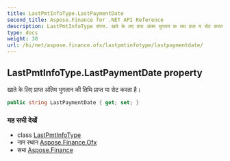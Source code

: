 ```yaml
---
title: LastPmtInfoType.LastPaymentDate
second_title: Aspose.Finance for .NET API Reference
description: LastPmtInfoType संपत्त. खते के लए प्रप्त अंतम भुगतन क तथ प्रप्त य सेट करत है
type: docs
weight: 30
url: /hi/net/aspose.finance.ofx/lastpmtinfotype/lastpaymentdate/
---
```

## LastPmtInfoType.LastPaymentDate property

खाते के लिए प्राप्त अंतिम भुगतान की तिथि प्राप्त या सेट करता है।

```csharp
public string LastPaymentDate { get; set; }
```

### यह सभी देखें

* class [LastPmtInfoType](../)
* नाम स्थान [Aspose.Finance.Ofx](../../lastpmtinfotype/)
* सभा [Aspose.Finance](../../../)


